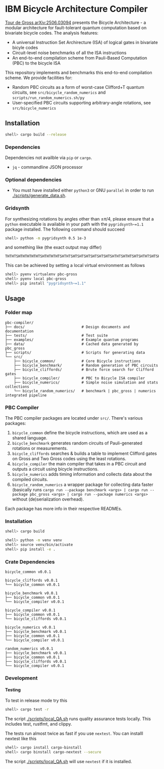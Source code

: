 # IBM Bicycle Architecture Compiler

[Tour de Gross arXiv:2506.03094](https://arxiv.org/abs/2506.03094) presents the Bicycle Architecture - a modular architecture for fault-tolerant quantum computation based on bivariate bicycle codes. The analysis features:

 - A universal Instruction Set Archirecture (ISA) of logical gates in bivariate bicyle codes
 - Circuit-level noise benchmarks of all the ISA instructions
 - An end-to-end compilation scheme from Pauli-Based Computation (PBC) to the bicycle ISA

This repository implements and benchmarks this end-to-end compilation scheme. We provide facilities for:
 - Random PBC circuits as a form of worst-case Clifford+T quantum circuits, see `src/bicycle_random_numerics` and `scripts/run_random_numerics.sh/py`
 - User-specified PBC circuits supporting arbitrary-angle rotations, see `src/bicycle_numerics`

## Installation

```sh
shell> cargo build --release
```

### Dependencies

Dependencies not availble via `pip` or `cargo`.

* `jq` - commandline JSON processor

### Optional dependencies

* You must have installed either `python3` or GNU `parallel` in order to
  run [./scripts/generate_data.sh](./scripts/generate_data.sh).

### Gridsynth
For synthesizing rotations by angles other than $\pm\pi/4$,
please ensure that a `python` executable is available in your path with the `pygridsynth~=1.1` package installed.
The following command should succeed
```sh
shell> python -m pygridsynth 0.5 1e-3
```
and something like (the exact output may differ)
```
THTHTSHTHTHTHTHTSHTHTHTHTSHTHTSHTSHTSHTSHTSHTSHTSHTHTSHTHTSHTSHTHTSHTSHTHTSHSSWWWWWWW
```

This can be achieved by setting a local virtual environment as follows
```sh
shell> pyenv virtualenv pbc-gross
shell> pyenv local pbc-gross
shell> pip install "pygridsynth~=1.1"
```

## Usage

### Folder map

```
pbc-compiler/
├── docs/                          # Design documents and documentation
├── tests/                         # Test suite
├── examples/                      # Example quantum programs
├── data/                          # Cached data generated by pbc_gross
├── scripts/                       # Scripts for generating data
└── src/
    ├── bicycle_common/            # Core Bicycle instructions
    ├── bicycle_benchmark/         # Random generation of PBC circuits
    ├── bicycle_cliffords/         # Brute force search for Clifford gates
    ├── bicycle_compiler/          # PBC to Bicycle ISA compiler
    ├── bicycle_numerics/          # Simple noise simulation and stats collections
    └── bicycle_random_numerics/   # benchmark | pbc_gross | numerics integrated pipeline
```

### PBC Compiler
The PBC compiler packages are located under `src/`.
There's various packages:

1. `bicycle_common` define the bicycle instructions, which are used as a shared language.
1. `bicycle_benchmark` generates random circuits of Pauli-generated rotations or measurements.
1. `bicycle_cliffords` searches & builds a table to implement Clifford gates on Gross and Two Gross codes using the least rotations.
1. `bicycle_compiler` the main compiler that takes in a PBC circuit and outputs a circuit using bicycle instructions.
1. `bicycle_numerics` adds timing information and collects data about the compiled circuits.
1. `bicycle_random_numerics` a wrapper package for collecting data faster (basically runs `cargo run --package benchmark <args> | cargo run --package pbc_gross <args> | cargo run --package numerics <args>` without (de)serialization overhead).

Each package has more info in their respective READMEs.

### Installation

```sh
shell> cargo build

shell> python -m venv venv
shell> source venv/bin/activate
shell> pip install -e .
```

### Crate Dependencies
```
bicycle_common v0.0.1

bicycle_cliffords v0.0.1
└── bicycle_common v0.0.1

bicycle_benchmark v0.0.1
├── bicycle_common v0.0.1
└── bicycle_compiler v0.0.1

bicycle_compiler v0.0.1
├── bicycle_common v0.0.1
└── bicycle_cliffords v0.0.1

bicycle_numerics v0.0.1
├── bicycle_benchmark v0.0.1
├── bicycle_common v0.0.1
└── bicycle_compiler v0.0.1

random_numerics v0.0.1
├── bicycle_benchmark v0.0.1
├── bicycle_common v0.0.1
├── bicycle_cliffords v0.0.1
└── bicycle_compiler v0.0.1
```

### Development

#### Testing

To test in release mode try this
```sh
shell> cargo test -r
```

The script [./scripts/local_QA.sh](./scripts/local_QA.sh) runs quality assurance tests locally.
This includes test, rustfmt, and clippy.

The tests run almost twice as fast if you use `nextest`.
You can installl nextest like this
```sh
shell> cargo install cargo-binstall
shell> cargo binstall cargo-nextest --secure
```

The script [./scripts/local_QA.sh](./scripts/local_QA.sh) will use `nextest` if it is
installed.
